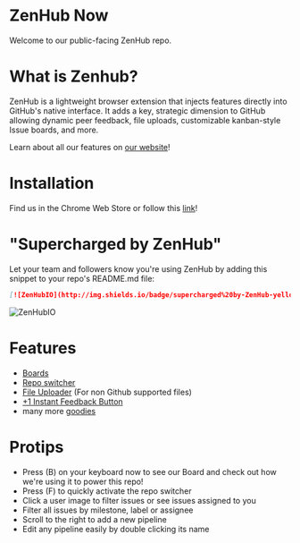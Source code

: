 ZenHub Now
==========

Welcome to our public-facing ZenHub repo.

# What is Zenhub?
ZenHub is a lightweight browser extension that injects features directly into GitHub's native interface. It adds a key, strategic dimension to GitHub allowing dynamic peer feedback, file uploads, customizable kanban-style Issue boards, and more.

Learn about all our features on [our website](https://www.zenhub.io/)! 

# Installation

Find us in the Chrome Web Store or follow this [link](https://www.zenhub.io/)!

# "Supercharged by ZenHub"
Let your team and followers know you're using ZenHub by adding this snippet to your repo's README.md file:

```markdown
[![ZenHubIO](http://img.shields.io/badge/supercharged%20by-ZenHub-yellow.svg)](https://zenhub.io)
```
 ![ZenHubIO](http://img.shields.io/badge/supercharged%20by-ZenHub-yellow.svg)

# Features
- [Boards](https://www.zenhub.io/features#boards)
- [Repo switcher](https://www.zenhub.io/features#repo-switcher)
- [File Uploader](https://www.zenhub.io/#features) (For non Github supported files)
- [+1 Instant Feedback Button](https://www.zenhub.io/#features)
- many more [goodies](https://www.zenhub.io/features)

# Protips
- Press (B) on your keyboard now to see our Board and check out how we're using it to power this repo!
- Press (F) to quickly activate the repo switcher
- Click a user image to filter issues or see issues assigned to you
- Filter all issues by milestone, label or assignee
- Scroll to the right to add a new pipeline
- Edit any pipeline easily by double clicking its name